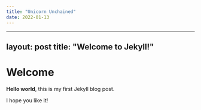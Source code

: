 ```yaml
---
title: "Unicorn Unchained"
date: 2022-01-13
---
```

---
layout: post
title:  "Welcome to Jekyll!"
---

# Welcome

**Hello world**, this is my first Jekyll blog post.

I hope you like it!
